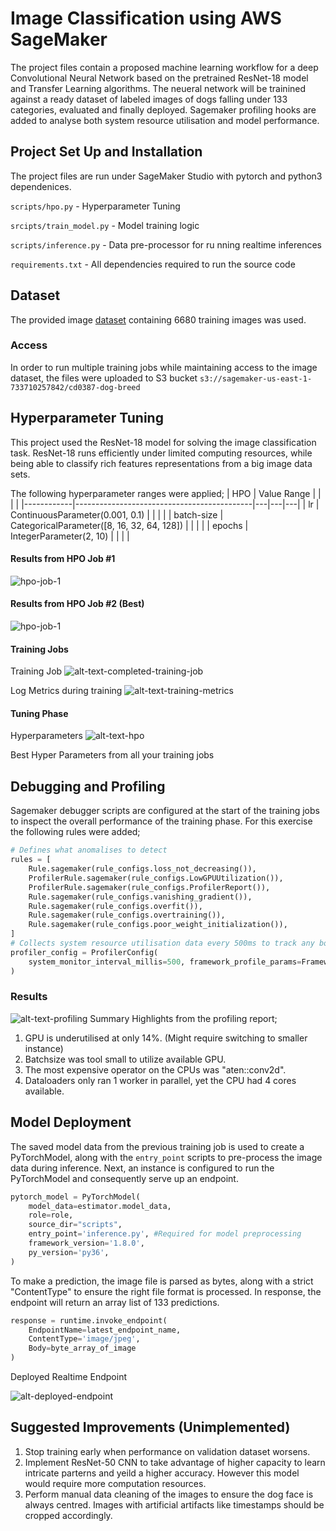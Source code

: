 # Image Classification using AWS SageMaker

The project files contain a proposed machine learning workflow for a deep Convolutional Neural Network based on the pretrained ResNet-18 model and Transfer Learning algorithms. The neueral network will be trainined against a ready dataset of labeled images of dogs falling under 133 categories, evaluated and finally deployed. Sagemaker profiling hooks are added to analyse both system resource utilisation and model performance. 


## Project Set Up and Installation
The project files are run under SageMaker Studio with pytorch and python3 dependenices. 

`scripts/hpo.py` - Hyperparameter Tuning

`srcipts/train_model.py` - Model training logic

`scripts/inference.py` - Data pre-processor for ru
nning realtime inferences

`requirements.txt` - All dependencies required to run the source code

## Dataset
The provided image [dataset](https://s3-us-west-1.amazonaws.com/udacity-aind/dog-project/dogImages.zip) containing 6680 training images was used. 

### Access
In order to run multiple training jobs while maintaining access to the image dataset, the files were uploaded to S3 bucket `s3://sagemaker-us-east-1-733710257842/cd0387-dog-breed` 

## Hyperparameter Tuning
This project used the ResNet-18 model for solving the image classification task. ResNet-18 runs efficiently under limited computing resources, while being able to classify rich features representations from a big image data sets. 

The following hyperparameter ranges were applied;
| HPO        | Value Range                                |   |   |   |
|------------|--------------------------------------------|---|---|---|
| lr         | ContinuousParameter(0.001, 0.1)            |   |   |   |
| batch-size | CategoricalParameter([8, 16, 32, 64, 128]) |   |   |   |
| epochs     | IntegerParameter(2, 10)                    |   |   |   |


#### Results from HPO Job #1
![hpo-job-1](./images/hpo_job_1.png)

#### Results from HPO Job #2 (Best)
![hpo-job-1](./images/hpo_job_2.png)

#### Training Jobs

Training Job
![alt-text-completed-training-job](./images/training_job_1.png)

Log Metrics during training
![alt-text-training-metrics](./images/training_job_logs.png)

#### Tuning Phase 

Hyperparameters 
![alt-text-hpo](images/best_hyperparameters.png)


Best Hyper Parameters from all your training jobs

## Debugging and Profiling
Sagemaker debugger scripts are configured at the start of the training jobs to inspect the overall performance of the training phase. For this exercise the following rules were added; 

```python
# Defines what anomalises to detect
rules = [
    Rule.sagemaker(rule_configs.loss_not_decreasing()),
    ProfilerRule.sagemaker(rule_configs.LowGPUUtilization()),
    ProfilerRule.sagemaker(rule_configs.ProfilerReport()),
    Rule.sagemaker(rule_configs.vanishing_gradient()),
    Rule.sagemaker(rule_configs.overfit()),
    Rule.sagemaker(rule_configs.overtraining()),
    Rule.sagemaker(rule_configs.poor_weight_initialization()),
]
# Collects system resource utilisation data every 500ms to track any bottleneck problems
profiler_config = ProfilerConfig(
    system_monitor_interval_millis=500, framework_profile_params=FrameworkProfile(num_steps=5)
)

```

### Results

![alt-text-profiling](images/profiling_1.png)
Summary Highlights from the profiling report;
1. GPU is underutilised at only 14%. (Might require switching to smaller instance)
2. Batchsize was tool small to utilize available GPU. 
3. The most expensive operator on the CPUs was "aten::conv2d".
4. Dataloaders only ran 1 worker in parallel, yet the CPU had 4 cores available.

## Model Deployment

The saved model data from the previous training job is used to create a PyTorchModel, along with the `entry_point` scripts to pre-process the image data during inference. Next, an instance is configured to run the PyTorchModel and consequently serve up an endpoint.

```python
pytorch_model = PyTorchModel(
    model_data=estimator.model_data,
    role=role,
    source_dir="scripts",
    entry_point='inference.py', #Required for model preprocessing
    framework_version='1.8.0',
    py_version='py36',
)

```

To make a prediction, the image file is parsed as bytes, along with a strict "ContentType" to ensure the right file format is processed. In response, the endpoint will return an array list of 133 predictions. 

```python
response = runtime.invoke_endpoint(
    EndpointName=latest_endpoint_name,
    ContentType='image/jpeg',
    Body=byte_array_of_image  
)

```

Deployed Realtime Endpoint

![alt-deployed-endpoint](./images/endpoint.png)

## Suggested Improvements (Unimplemented)

1. Stop training early when performance on validation dataset worsens. 
2. Implement ResNet-50 CNN to take advantage of higher capacity to learn intricate parterns and yeild a higher accuracy. However this model would require more computation resources. 
3. Perform manual data cleaning of the images to ensure the dog face is always centred. Images with artificial artifacts like timestamps should be cropped accordingly.


